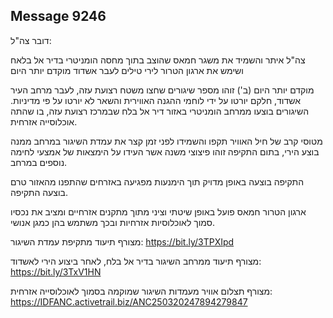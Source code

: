 ## Message 9246

דובר צה"ל:

צה"ל איתר והשמיד את משגר חמאס שהוצב בתוך מחסה הומניטרי בדיר אל בלאח ושימש את ארגון הטרור לירי טילים לעבר אשדוד מוקדם יותר היום

מוקדם יותר היום (ב') זוהו מספר שיגורים שחצו משטח רצועת עזה, לעבר מרחב העיר אשדוד, חלקם יורטו על ידי לוחמי ההגנה האווירית והשאר לא יורטו על פי מדיניות. השיגורים בוצעו ממרחב הומניטרי באזור דיר אל בלח שבמרכז רצועת עזה, בו שהתה אוכלוסייה אזרחית.

מטוסי קרב של חיל האוויר תקפו והשמידו לפני זמן קצר את עמדת השיגור במרחב ממנה בוצע הירי, בתום התקיפה זוהו פיצוצי משנה אשר העידו על הימצאות של אמצעי לחימה נוספים במרחב.

התקיפה בוצעה באופן מדויק תוך הימנעות מפגיעה באזרחים שהתפנו מהאזור טרם בוצעה התקיפה.

ארגון הטרור חמאס פועל באופן שיטתי וציני מתוך מתקנים אזרחיים ומציב את נכסיו סמוך לאוכלוסיות אזרחיות ובכך משתמש בהן כמגן אנושי.

מצורף תיעוד מתקיפת עמדת השיגור: https://bit.ly/3TPXIpd

מצורף תיעוד ממרחב השיגור בדיר אל בלח, לאחר ביצוע הירי לאשדוד: https://bit.ly/3TxV1HN

מצורף תצלום אוויר מעמדות השיגור שמוקמה בסמוך לאוכלוסייה אזרחית: https://IDFANC.activetrail.biz/ANC250320247894279847

